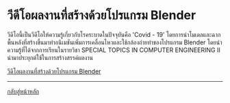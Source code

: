 # วีดีโอผลงานที่สร้างด้วยโปรแกรม Blender
วีดีโอนี้เป็นวีดีโอให้ความรู้เกี่ยวกับโรคระบาดในปัจจุบันคือ 'Covid - 19' โดยการนำโมเดลและฉากพื้นหลังที่สร้างขึ้นมาทำอนิเมชันเพิ่มการเคลื่อนไหวและใช้กล้องถ่ายทำของโปรแกรม Blender โดยนำความรู้ที่ได้จากการเรียนในรายวิชา SPECIAL TOPICS IN COMPUTER ENGINEERING II นำมาประยุกต์ใช้ในการสร้างสรรค์ผลงาน

[วีดีโอผลงานที่สร้างด้วยโปรแกรม Blender ](https://www.youtube.com/watch?v=PNT9KrbnXU0)

----------------------------------
[กลับสู่หน้าหลัก](/README.md)

